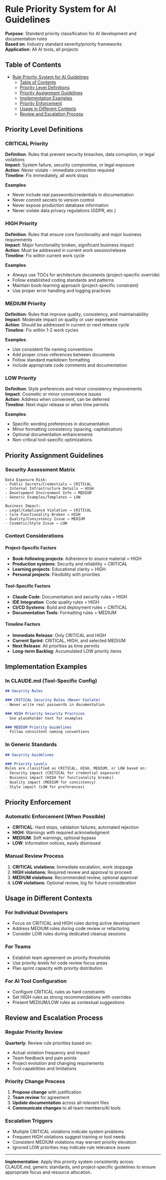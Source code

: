# Rule Priority System for AI Guidelines

**Purpose**: Standard priority classification for AI development and documentation rules  
**Based on**: Industry standard severity/priority frameworks  
**Application**: All AI tools, all projects

## Table of Contents
- [Rule Priority System for AI Guidelines](#rule-priority-system-for-ai-guidelines)
  - [Table of Contents](#table-of-contents)
  - [Priority Level Definitions](#priority-level-definitions)
  - [Priority Assignment Guidelines](#priority-assignment-guidelines)
  - [Implementation Examples](#implementation-examples)
  - [Priority Enforcement](#priority-enforcement)
  - [Usage in Different Contexts](#usage-in-different-contexts)
  - [Review and Escalation Process](#review-and-escalation-process)

## Priority Level Definitions

### CRITICAL Priority
**Definition**: Rules that prevent security breaches, data corruption, or legal violations  
**Impact**: System failure, security compromise, or legal exposure  
**Action**: Never violate - immediate correction required  
**Timeline**: Fix immediately, all work stops

**Examples**:
- Never include real passwords/credentials in documentation
- Never commit secrets to version control
- Never expose production database information
- Never violate data privacy regulations (GDPR, etc.)

### HIGH Priority  
**Definition**: Rules that ensure core functionality and major business requirements  
**Impact**: Major functionality broken, significant business impact  
**Action**: Must be addressed in current work session/release  
**Timeline**: Fix within current work cycle

**Examples**:
- Always use TOCs for architecture documents (project-specific override)
- Follow established coding standards and patterns
- Maintain book-learning approach (project-specific constraint)
- Use proper error handling and logging practices

### MEDIUM Priority
**Definition**: Rules that improve quality, consistency, and maintainability  
**Impact**: Moderate impact on quality or user experience  
**Action**: Should be addressed in current or next release cycle  
**Timeline**: Fix within 1-2 work cycles

**Examples**:
- Use consistent file naming conventions
- Add proper cross-references between documents
- Follow standard markdown formatting
- Include appropriate code comments and documentation

### LOW Priority
**Definition**: Style preferences and minor consistency improvements  
**Impact**: Cosmetic or minor convenience issues  
**Action**: Address when convenient, can be deferred  
**Timeline**: Next major release or when time permits

**Examples**:
- Specific wording preferences in documentation
- Minor formatting consistency (spacing, capitalization)
- Optional documentation enhancements
- Non-critical tool-specific optimizations

## Priority Assignment Guidelines

### Security Assessment Matrix
```
Data Exposure Risk:
- Public Secrets/Credentials → CRITICAL
- Internal Infrastructure Details → HIGH  
- Development Environment Info → MEDIUM
- Generic Examples/Templates → LOW

Business Impact:
- Legal/Compliance Violation → CRITICAL
- Core Functionality Broken → HIGH
- Quality/Consistency Issue → MEDIUM  
- Cosmetic/Style Issue → LOW
```

### Context Considerations

#### Project-Specific Factors
- **Book-following projects**: Adherence to source material = HIGH
- **Production systems**: Security and reliability = CRITICAL
- **Learning projects**: Educational clarity = HIGH
- **Personal projects**: Flexibility with priorities

#### Tool-Specific Factors
- **Claude Code**: Documentation and security rules = HIGH
- **IDE Integration**: Code quality rules = HIGH  
- **CI/CD Systems**: Build and deployment rules = CRITICAL
- **Documentation Tools**: Formatting rules = MEDIUM

#### Timeline Factors
- **Immediate Release**: Only CRITICAL and HIGH
- **Current Sprint**: CRITICAL, HIGH, and selected MEDIUM
- **Next Release**: All priorities as time permits
- **Long-term Backlog**: Accumulated LOW priority items

## Implementation Examples

### In CLAUDE.md (Tool-Specific Config)
```markdown
## Security Rules

### CRITICAL Security Rules (Never Violate)
- Never write real passwords in documentation

### HIGH Priority Security Practices  
- Use placeholder text for examples

### MEDIUM Priority Guidelines
- Follow consistent naming conventions
```

### In Generic Standards
```markdown
## Security Guidelines

### Priority Levels
Rules are classified as CRITICAL, HIGH, MEDIUM, or LOW based on:
- Security impact (CRITICAL for credential exposure)
- Business impact (HIGH for functionality breaks)
- Quality impact (MEDIUM for consistency)
- Style impact (LOW for preferences)
```

## Priority Enforcement

### Automatic Enforcement (When Possible)
- **CRITICAL**: Hard stops, validation failures, automated rejection
- **HIGH**: Warnings with required acknowledgment
- **MEDIUM**: Soft warnings, optional bypass
- **LOW**: Information notices, easily dismissed

### Manual Review Process
1. **CRITICAL violations**: Immediate escalation, work stoppage
2. **HIGH violations**: Required review and approval to proceed  
3. **MEDIUM violations**: Recommended review, optional approval
4. **LOW violations**: Optional review, log for future consideration

## Usage in Different Contexts

### For Individual Developers
- Focus on CRITICAL and HIGH rules during active development
- Address MEDIUM rules during code review or refactoring
- Consider LOW rules during dedicated cleanup sessions

### For Teams
- Establish team agreement on priority thresholds
- Use priority levels for code review focus areas
- Plan sprint capacity with priority distribution

### For AI Tool Configuration
- Configure CRITICAL rules as hard constraints
- Set HIGH rules as strong recommendations with overrides
- Present MEDIUM/LOW rules as contextual suggestions

## Review and Escalation Process

### Regular Priority Review
**Quarterly**: Review rule priorities based on:
- Actual violation frequency and impact
- Team feedback and pain points  
- Project evolution and changing requirements
- Tool capabilities and limitations

### Priority Change Process
1. **Propose change** with justification
2. **Team review** for agreement
3. **Update documentation** across all relevant files
4. **Communicate changes** to all team members/AI tools

### Escalation Triggers
- Multiple CRITICAL violations indicate system problems
- Frequent HIGH violations suggest training or tool needs
- Consistent MEDIUM violations may warrant priority elevation
- Ignored LOW priorities may indicate rule relevance issues

---

**Implementation**: Apply this priority system consistently across CLAUDE.md, generic standards, and project-specific guidelines to ensure appropriate focus and resource allocation.